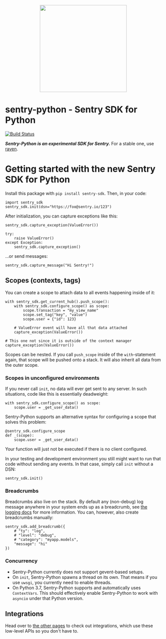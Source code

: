 <p align="center">
    <a href="https://sentry.io" target="_blank" align="center">
        <img src="https://sentry-brand.storage.googleapis.com/sentry-logo-black.png" width="280">
    </a>
<br/>
    <h1>sentry-python - Sentry SDK for Python</h1>
</p>

[![Build Status](https://travis-ci.com/getsentry/sentry-python.svg?branch=master)](https://travis-ci.com/getsentry/sentry-python)

***Sentry-Python is an experimental SDK for Sentry.*** For a stable one, use
[raven](https://github.com/getsentry/raven-python).

# Getting started with the new Sentry SDK for Python

Install this package with ``pip install sentry-sdk``. Then, in your code:

    import sentry_sdk
    sentry_sdk.init(dsn="https://foo@sentry.io/123")

After initialization, you can capture exceptions like this:

    sentry_sdk.capture_exception(ValueError())

    try:
        raise ValueError()
    except Exception:
        sentry_sdk.capture_exception()

...or send messages:

    sentry_sdk.capture_message("Hi Sentry!")

## Scopes (contexts, tags)

You can create a scope to attach data to all events happening inside of it:

    with sentry_sdk.get_current_hub().push_scope():
        with sentry_sdk.configure_scope() as scope:
            scope.transaction = "my_view_name"
            scope.set_tag("key", "value")
            scope.user = {"id": 123}

        # ValueError event will have all that data attached
        capture_exception(ValueError())

    # This one not since it is outside of the context manager
    capture_exception(ValueError())

Scopes can be nested. If you call ``push_scope`` inside of the
``with``-statement again, that scope will be pushed onto a stack. It will also
inherit all data from the outer scope.

### Scopes in unconfigured environments

If you never call ``init``, no data will ever get sent to any server. In such
situations, code like this is essentially deadweight:

    with sentry_sdk.configure_scope() as scope:
        scope.user = _get_user_data()

Sentry-Python supports an alternative syntax for configuring a scope that
solves this problem:

    @sentry_sdk.configure_scope
    def _(scope):
        scope.user = _get_user_data()

Your function will just not be executed if there is no client configured.

In your testing and development environment you still might want to run that
code without sending any events. In that case, simply call ``init`` without a
DSN:

    sentry_sdk.init()

### Breadcrumbs

Breadcrumbs also live on the stack. By default any (non-debug) log message
anywhere in your system ends up as a breadcrumb, see [the logging
docs](./docs/logging.md) for more information. You can, however, also create
breadcrumbs manually:

    sentry_sdk.add_breadcrumb({
        # "ty": "log",
        # "level": "debug",
        # "category": "myapp.models",
        "message": "hi"
    })

### Concurrency

* Sentry-Python currently does not support gevent-based setups.
* On ``init``, Sentry-Python spawns a thread on its own. That means if you use
  ``uwsgi``, you currently need to enable threads.
* On Python 3.7, Sentry-Python supports and automatically uses ``ContextVars``.
  This should effectively enable Sentry-Python to work with ``asyncio`` under
  that Python version.

## Integrations

Head over to [the other pages](./docs/) to check out integrations, which use
these low-level APIs so you don't have to.
